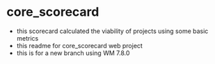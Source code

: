 # core_scorecard
- this scorecard calculated the viability of projects using some basic metrics
- this readme for core_scorecard web project
- this is for a new branch using WM 7.8.0
